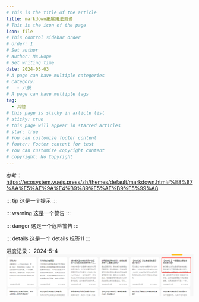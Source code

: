 ```yaml
---
# This is the title of the article
title: markdown拓展用法测试
# This is the icon of the page
icon: file
# This control sidebar order
# order: 1
# Set author
# author: Ms.Hope
# Set writing time
date: 2024-05-03
# A page can have multiple categories
# category:
#   - 八股
# A page can have multiple tags
tag:
  - 其他
# this page is sticky in article list
# sticky: true
# this page will appear in starred articles
# star: true
# You can customize footer content
# footer: Footer content for test
# You can customize copyright content
# copyright: No Copyright
---
```

参考：
https://ecosystem.vuejs.press/zh/themes/default/markdown.html#%E8%87%AA%E5%AE%9A%E4%B9%89%E5%AE%B9%E5%99%A8

::: tip
这是一个提示
:::

::: warning
这是一个警告
:::

::: danger
这是一个危险警告
:::

::: details
这是一个 details 标签11
:::



进度记录：
2024-5-4
![alt text](./asset/image.png)